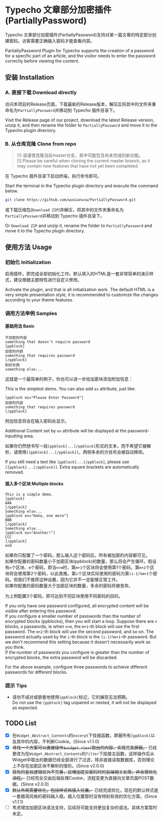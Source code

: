 # Typecho 文章部分加密插件(PartiallyPassword)

Typecho 文章部分加密插件(PartiallyPassword)支持对某一篇文章的特定部分创建密码，访客需要正确输入密码才能查看内容。

PartiallyPassword Plugin for Typecho supports the creation of a password for a specific part of an article, and the visitor needs to enter the password correctly before viewing the content.

## 安装 Installation

### A. 直接下载 Download directly

访问本项目的Release页面，下载最新的Release版本，解压后将其中的文件夹重命名为`PartiallyPassword`并移动到 Typecho 插件目录下。

Visit the Release page of our project, download the latest Release version, unzip it, and then rename the folder to `PartiallyPassword` and move it to the Typecho plugin directory.

### B. 从仓库克隆 Clone from repo

> [!] 请谨慎克隆当前master分支，其中可能包含尚未完成的新功能。  
[!] Please be careful when cloning the current master branch, as it may contain new features that have not yet been completed.

在 Typecho 插件目录下启动终端，执行命令即可。

Start the terminal in the Typecho plugin directory and execute the command below.

```bash
git clone https://github.com/wuxianucw/PartiallyPassword.git
```

或下载压缩包(`Download ZIP`)并解压，将其中的文件夹重命名为`PartiallyPassword`并移动到 Typecho 插件目录下。

Or `Download ZIP` and unzip it, rename the folder to `PartiallyPassword` and move it to the Typecho plugin directory.

## 使用方法 Usage

### 初始化 Initialization

启用插件，即完成全部初始化工作。默认填入的HTML是一套非常简单的演示样式，建议根据主题特性进行自定义修改。

Activate the plugin, and that is all initialization work. The default HTML is a very simple presentation style, it is recommended to customize the changes according to your theme features.

### 调用方法举例 Samples

#### 基础用法 Basic

```text
不加密的内容
something that doesn't require password
[ppblock]
加密的内容
something that requires password
[/ppblock]
别的东西
something else...
```

这就是一个最简单的例子。你也可以进一步给加密块添加附加信息：

This is the simplest demo. You can also add `ex` attribute, just like:

```text
[ppblock ex="Please Enter Password"]
加密的内容
something that requires password
[/ppblock]
```

附加信息将会在输入密码处显示。

Additional Content set by `ex` attribute will be displayed at the password-inputting area.

如果你仍然想书写一段`[ppblock]...[/ppblock]`形式的文本，而不希望它被解析，请使用`[[ppblock]...[/ppblock]]`，两侧多余的方括号会被自动移除。

If you still need a text like `[ppblock]...[/ppblock]`, please use `[[ppblock]...[/ppblock]]`. Extra square brackets are automatically removed.

#### 插入多个区块 Multiple blocks

```text
This is a simple demo.
[ppblock]
AAA
[/ppblock]
Something else...
[ppblock ex="Haha, one more"]
BBB
[/ppblock]
Something else...
[ppblock ex="Another!"]
CCC
[/ppblock]
end
```

如果你只配置了一个密码，那么输入这个密码后，所有被加密的内容都可见。  
如果你配置的密码数量小于加密区块(ppblock)的数量，那么将会产生循环。假设有`n`个区块、`m`个密码，即当`n>m`时，第`m+1`个区块将会使用第1个密码，第`m+2`个区块将会使用第2个密码，以此类推。第`i`个区块实际使用的密码为第`(i-1)%m+1`个密码。但我们不推荐这种设置，因为它并不一定能够正常工作。  
如果你配置的密码数量大于加密区块的数量，多余的密码将被舍弃。

为上例配置3个密码，即可达到不同区块使用不同密码的目的。

If you only have one password configured, all encrypted content will be visible after entering this password.  
If you configure a smaller number of passwords than the number of encrypted blocks (ppblocks), then you will start a loop. Suppose there are `n` blocks, `m` passwords, ie when `n>m`, the `m+1`-th block will use the first password. The `m+2`-th block will use the second password, and so on. The password actually used by the `i`-th block is the `(i-1)%m+1`-th password. But we don't recommend this setting because it doesn't necessarily work as you think.  
If the number of passwords you configure is greater than the number of encrypted blocks, the extra password will be discarded.

For the above example, configure three passwords to achieve different passwords for different blocks.

### 提示 Tips

- 请勿不成对或嵌套地使用`[ppblock]`标记，它的展现无法预期。  
Do not use the `[ppblock]` tag unpaired or nested, it will not be displayed as expected.

## TODO List

- [x] 在`Widget_Abstract_Contents`的`excerpt`下挂接函数，屏蔽所有`[ppblock]`以及其中的内容，不判断Cookie。(Since v1.1.0)
- [x] ~~寻找一个方案可以直接操作`$widget->text`取出的内容，实现完美屏蔽。~~ 已经更改为在`Widget_Abstract_Contents`的`filter`下挂接主函数，这样操作后从Widget中取出的数据已经全部进行了过滤，除非直接读取数据库，否则理论上不存在加密区块不解析的情形。(Since v2.0.0)
- [x] ~~现有的鉴权逻辑较为不完善，应增加提交密码时的后端相关处理，并合理优化流程。~~ 已经完全交由后端处理Cookie，流程变更为直接向文章页面POST数据。(Since v2.0.0)
- [x] ~~默认外观需要优化，包括样式和插入位置。~~ 已经完成优化，现在的默认样式是一套极简风格的密码输入框。插入位置暂时没有特别有效的优化方案。(Since v1.1.1)
- [ ] 考虑增加加密区块语法支持，后续将可能支持更加复杂的语法。具体方案暂时未定。
